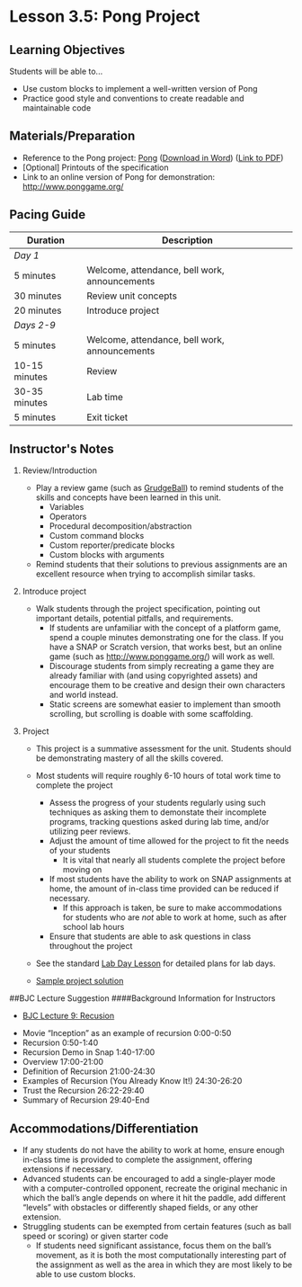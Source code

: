 <!--- REVISED -->
# Lesson 3.5: Pong Project

## Learning Objectives

Students will be able to...

-   Use custom blocks to implement a well-written version of Pong
-   Practice good style and conventions to create readable and maintainable code

## Materials/Preparation

-   Reference to the Pong project: [Pong](project_3.md) ([Download in Word](https://teals-introcs.gitbooks.io/introduction-to-computer-science-principles/content/Projects/Projects%20Word/Project%203%20Pong.docx)) ([Link to PDF](https://teals-introcs.gitbooks.io/introduction-to-computer-science-principles/content/Projects/Projects%20PDF/Project%203%20Pong.pdf))
-   [Optional] Printouts of the specification
-   Link to an online version of Pong for demonstration: <http://www.ponggame.org/>

## Pacing Guide

| Duration      | Description                                   |
| ------------- | --------------------------------------------- |
| _Day 1_       |                                               |
| 5 minutes     | Welcome, attendance, bell work, announcements |
| 30 minutes    | Review unit concepts                          |
| 20 minutes    | Introduce project                             |
| _Days 2-9_    |                                               |
| 5 minutes     | Welcome, attendance, bell work, announcements |
| 10-15 minutes | Review                                        |
| 30-35 minutes | Lab time                                      |
| 5 minutes     | Exit ticket                                   |

## Instructor's Notes

1.  Review/Introduction
    -   Play a review game (such as [GrudgeBall](http://toengagethemall.blogspot.com/2013/02/grudgeball-review-game-where-kids-attack.html)) to remind students of the skills and concepts have been learned in this unit.
        -   Variables
        -   Operators
        -   Procedural decomposition/abstraction
        -   Custom command blocks
        -   Custom reporter/predicate blocks
        -   Custom blocks with arguments
    -   Remind students that their solutions to previous assignments are an excellent resource when trying to accomplish similar tasks.
2.  Introduce project
    -   Walk students through the project specification, pointing out important details, potential pitfalls, and requirements.
        -   If students are unfamiliar with the concept of a platform game, spend a couple minutes demonstrating one for the class.  If you have a SNAP or Scratch version, that works best, but an online game (such as <http://www.ponggame.org/>) will work as well.
        -   Discourage students from simply recreating a game they are already familiar with (and using copyrighted assets) and encourage them to be creative and design their own characters and world instead.
        -   Static screens are somewhat easier to implement than smooth scrolling, but scrolling is doable with some scaffolding.
3.  Project

    -   This project is a summative assessment for the unit.  Students should be demonstrating mastery of all the skills covered.
    -   Most students will require roughly 6-10 hours of total work time to complete the project
        -   Assess the progress of your students regularly using such techniques as asking them to demonstate their incomplete programs, tracking questions asked during lab time, and/or utilizing peer reviews.
        -   Adjust the amount of time allowed for the project to fit the needs of your students
            -   It is vital that nearly all students complete the project before moving on
        -   If most students have the ability to work on SNAP assignments at home, the amount of in-class time provided can be reduced if necessary.
            -   If this approach is taken, be sure to make accommodations for students who are _not_ able to work at home, such as after school lab hours
        -   Ensure that students are able to ask questions in class throughout the project
    -   See the standard [Lab Day Lesson](lab_day_lesson.md) for detailed plans for lab days.

    -   [Sample project solution](http://snap.berkeley.edu/snapsource/snap.html#present:Username=brettwo&ProjectName=Pong)

##BJC Lecture Suggestion
####Background Information for Instructors 
* [BJC Lecture 9: Recusion](https://www.youtube.com/watch?v=JKn3nsfzBdA)
 - Movie “Inception” as an example of recursion 0:00-0:50
 - Recursion 0:50-1:40
 - Recursion Demo in Snap 1:40-17:00
 - Overview 17:00-21:00
 - Definition of Recursion 21:00-24:30
 - Examples of Recursion (You Already Know It!) 24:30-26:20
 - Trust the Recursion 26:22-29:40
 - Summary of Recursion 29:40-End


## Accommodations/Differentiation

-   If any students do not have the ability to work at home, ensure enough in-class time is provided to complete the assignment, offering extensions if necessary.
-   Advanced students can be encouraged to add a single-player mode with a computer-controlled opponent, recreate the original mechanic in which the ball’s angle depends on where it hit the paddle, add different “levels” with obstacles or differently shaped fields, or any other extension.
-   Struggling students can be exempted from certain features (such as ball speed or scoring) or given starter code
    -   If students need significant assistance, focus them on the ball’s movement, as it is both the most computationally interesting part of the assignment as well as the area in which they are most likely to be able to use custom blocks.
